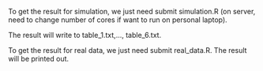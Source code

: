 To get the result for simulation, we just need submit simulation.R (on server, need to change number of cores if want to run on personal laptop).

The result will write to table_1.txt,..., table_6.txt.

To get the result for real data, we just need submit real_data.R. The result will be printed out.

